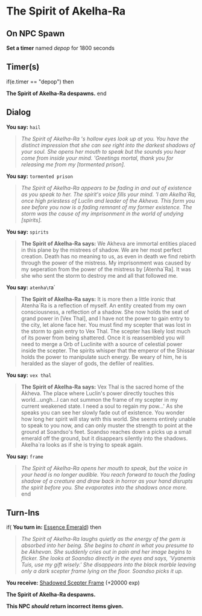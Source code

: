 # The Spirit of Akelha-Ra
## On NPC Spawn

**Set a timer** named *depop* for 1800 seconds
## Timer(s)

if(e.timer == "depop") then


**The Spirit of Akelha-Ra despawns.**
end

## Dialog

**You say:** `hail`



>*The Spirit of Akelha-Ra 's hollow eyes look up at you. You have the distinct impression that she can see right into the darkest shadows of your soul. She opens her mouth to speak but the sounds you hear come from inside your mind. 'Greetings mortal, thank you for releasing me from my [tormented prison].*

**You say:** `tormented prison`



>*The Spirit of Akelha-Ra  appears to be fading in and out of existence as you speak to her. The spirit's voice fills your mind. 'I am Akelha\`Ra, once high priestess of Luclin and leader of the Akheva. This form you see before you now is a fading remnant of my former existence. The storm was the cause of my imprisonment in the world of undying [spirits].*

**You say:** `spirits`



>**The Spirit of Akelha-Ra says:** We Akheva are immortal entities placed in this plane by the mistrees of shadow. We are her most perfect creation. Death has no meaning to us, as even in death we find rebirth through the power of the mistress. My imprisonment was caused by my seperation from the power of the mistress by [Atenha\`Ra]. It was she who sent the storm to destroy me and all that followed me.

**You say:** `atenha\`ra`



>**The Spirit of Akelha-Ra says:** It is more then a little ironic that Atenha\`Ra is a reflection of myself. An entity created from my own consciousness, a reflection of a shadow. She now holds the seat of grand power in [Vex Thal], and I have not the power to gain entry to the city, let alone face her. You must find my scepter that was lost in the storm to gain entry to Vex Thal. The scepter has likely lost much of its power from being shattered. Once it is reassembled you will need to merge a Orb of Luclinite with a source of celestial power inside the scepter. The spirits whisper that the emperor of the Shissar holds the power to manipulate such energy. Be weary of him, he is heralded as the slayer of gods, the defiler of realities.

**You say:** `vex thal`



>**The Spirit of Akelha-Ra says:** Vex Thal is the sacred home of the Akheva. The place where Luclin's power directly touches this world...ungh...I can not summon the frame of my scepter in my current weakened state. I need a soul to regain my pow...' As she speaks you can see her slowly fade out of existence. You wonder how long her spirit will stay with this world. She seems entirely unable to speak to you now, and can only muster the strength to point at the ground at Soandso's feet. Soandso reaches down a picks up a small emerald off the ground, but it disappears silently into the shadows. Akelha\`ra looks as if she is trying to speak again.

**You say:** `frame`



>*The Spirit of Akelha-Ra  opens her mouth to speak, but the voice in your head is no longer audible. You reach forward to touch the fading shadow of a creature and draw back in horror as your hand disrupts the spirit before you. She evaporates into the shadows once more.*
end

## Turn-Ins



if( **You turn in:** [Essence Emerald](/item/9963)) then


>*The Spirit of Akelha-Ra  laughs quietly as the energy of the gem is absorbed into her being. She begins to chant in what you presume to be Akhevan. She suddenly cries out in pain and her image begins to flicker. She looks at Soandso directly in the eyes and says, 'Vyanemis Tuis, use my gift wisely.' She disappears into the black marble leaving only a dark scepter frame lying on the floor. Soandso picks it up.*


 **You receive:**  [Shadowed Scepter Frame](/item/17323) (+20000 exp)


**The Spirit of Akelha-Ra despawns.**

**This NPC *should* return incorrect items given.**

